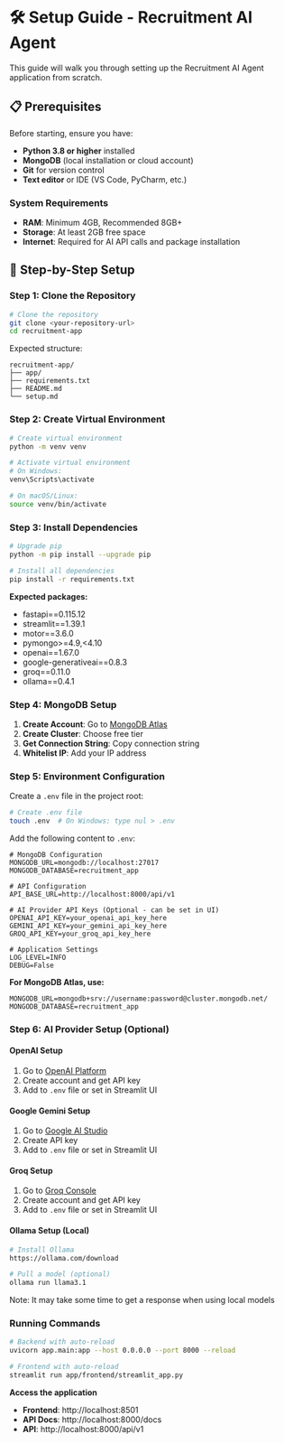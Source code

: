 # 🛠️ Setup Guide - Recruitment AI Agent

This guide will walk you through setting up the Recruitment AI Agent application from scratch.

## 📋 Prerequisites

Before starting, ensure you have:

- **Python 3.8 or higher** installed
- **MongoDB** (local installation or cloud account)
- **Git** for version control
- **Text editor** or IDE (VS Code, PyCharm, etc.)

### System Requirements

- **RAM**: Minimum 4GB, Recommended 8GB+
- **Storage**: At least 2GB free space
- **Internet**: Required for AI API calls and package installation

## 🔧 Step-by-Step Setup

### Step 1: Clone the Repository

```bash
# Clone the repository
git clone <your-repository-url>
cd recruitment-app

```

Expected structure:
```
recruitment-app/
├── app/
├── requirements.txt
├── README.md
└── setup.md
```

### Step 2: Create Virtual Environment

```bash
# Create virtual environment
python -m venv venv

# Activate virtual environment
# On Windows:
venv\Scripts\activate

# On macOS/Linux:
source venv/bin/activate

```

### Step 3: Install Dependencies

```bash
# Upgrade pip
python -m pip install --upgrade pip

# Install all dependencies
pip install -r requirements.txt

```

**Expected packages:**
- fastapi==0.115.12
- streamlit==1.39.1
- motor==3.6.0
- pymongo>=4.9,<4.10
- openai==1.67.0
- google-generativeai==0.8.3
- groq==0.11.0
- ollama==0.4.1

### Step 4: MongoDB Setup

1. **Create Account**: Go to [MongoDB Atlas](https://www.mongodb.com/atlas)
2. **Create Cluster**: Choose free tier
3. **Get Connection String**: Copy connection string
4. **Whitelist IP**: Add your IP address

### Step 5: Environment Configuration

Create a `.env` file in the project root:

```bash
# Create .env file
touch .env  # On Windows: type nul > .env
```

Add the following content to `.env`:

```env
# MongoDB Configuration
MONGODB_URL=mongodb://localhost:27017
MONGODB_DATABASE=recruitment_app

# API Configuration
API_BASE_URL=http://localhost:8000/api/v1

# AI Provider API Keys (Optional - can be set in UI)
OPENAI_API_KEY=your_openai_api_key_here
GEMINI_API_KEY=your_gemini_api_key_here
GROQ_API_KEY=your_groq_api_key_here

# Application Settings
LOG_LEVEL=INFO
DEBUG=False
```

**For MongoDB Atlas, use:**
```env
MONGODB_URL=mongodb+srv://username:password@cluster.mongodb.net/
MONGODB_DATABASE=recruitment_app
```

### Step 6: AI Provider Setup (Optional)

#### OpenAI Setup
1. Go to [OpenAI Platform](https://platform.openai.com/)
2. Create account and get API key
3. Add to `.env` file or set in Streamlit UI

#### Google Gemini Setup
1. Go to [Google AI Studio](https://makersuite.google.com/)
2. Create API key
3. Add to `.env` file or set in Streamlit UI

#### Groq Setup
1. Go to [Groq Console](https://console.groq.com/)
2. Create account and get API key
3. Add to `.env` file or set in Streamlit UI

#### Ollama Setup (Local)
```bash
# Install Ollama
https://ollama.com/download

# Pull a model (optional)
ollama run llama3.1
```
Note: It may take some time to get a response when using local models

### Running Commands

```bash
# Backend with auto-reload
uvicorn app.main:app --host 0.0.0.0 --port 8000 --reload

# Frontend with auto-reload
streamlit run app/frontend/streamlit_app.py 
```
**Access the application**
   - **Frontend**: http://localhost:8501
   - **API Docs**: http://localhost:8000/docs
   - **API**: http://localhost:8000/api/v1